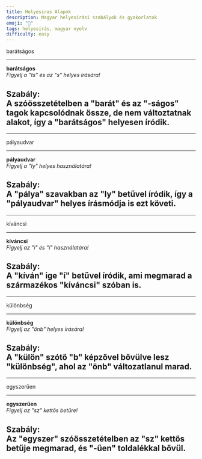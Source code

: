 ```yaml
---
title: Helyesiras Alapok
description: Magyar helyesírási szabályok és gyakorlatok
emoji: "🪽"
tags: helyesírás, magyar nyelv
difficulty: easy
---
```

barátságos
***
**barátságos**  
_Figyelj a "ts" és az "s" helyes írására!_

**Szabály:**  
A szóösszetételben a "barát" és az "-ságos" tagok kapcsolódnak össze, de nem változtatnak alakot, így a "barátságos" helyesen íródik.
---

---
pályaudvar
***
**pályaudvar**  
_Figyelj a "ly" helyes használatára!_

**Szabály:**  
A "pálya" szavakban az "ly" betűvel íródik, így a "pályaudvar" helyes írásmódja is ezt követi.
---

---
kíváncsi
***
**kíváncsi**  
_Figyelj az "i" és "í" használatára!_

**Szabály:**  
A "kíván" ige "í" betűvel íródik, ami megmarad a származékos "kíváncsi" szóban is.
---

---
különbség
***
**különbség**  
_Figyelj az "önb" helyes írására!_

**Szabály:**  
A "külön" szótő "b" képzővel bővülve lesz "különbség", ahol az "önb" változatlanul marad.
---

---
egyszerűen
***
**egyszerűen**  
_Figyelj az "sz" kettős betűre!_

**Szabály:**  
Az "egyszer" szóösszetételben az "sz" kettős betűje megmarad, és "-űen" toldalékkal bővül.
---
